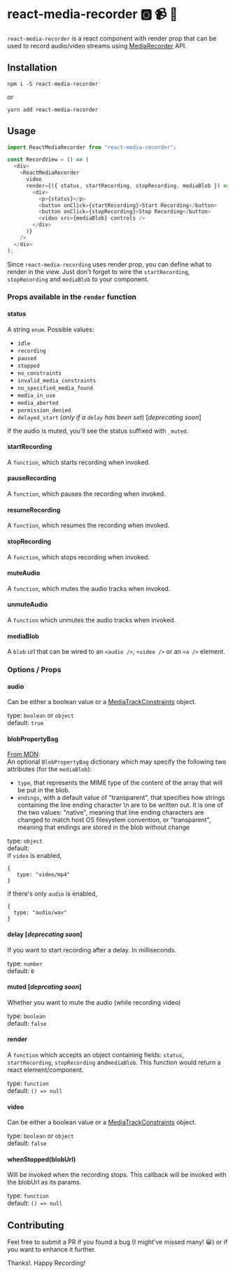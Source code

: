 # react-media-recorder :o2: :video_camera: :microphone:

`react-media-recorder` is a react component with render prop that can be used to record audio/video streams using [MediaRecorder](https://developer.mozilla.org/en-US/docs/Web/API/MediaRecorder) API.

## Installation

```
npm i -S react-media-recorder  
```

or

```
yarn add react-media-recorder  
```

## Usage

```javascript
import ReactMediaRecorder from "react-media-recorder";

const RecordView = () => (
  <div>
    <ReactMediaRecorder
      video
      render={({ status, startRecording, stopRecording, mediaBlob }) => (
        <div>
          <p>{status}</p>
          <button onClick={startRecording}>Start Recording</button>
          <button onClick={stopRecording}>Stop Recording</button>
          <video src={mediaBlob} controls />
        </div>
      )}
    />
  </div>
);
```

Since `react-media-recording` uses render prop, you can define what to render in the view. Just don't forget to wire the `startRecording`, `stopRecording` and `mediaBlob` to your component.

### Props available in the `render` function

#### status

A string `enum`. Possible values:

* `idle`
* `recording`
* `paused`
* `stopped`
* `no_constraints`
* `invalid_media_constraints`
* `no_specified_media_found`
* `media_in_use`
* `media_aborted`
* `permission_denied`
* `delayed_start` (_only if a `delay` has been set_) [_deprecating soon_]

If the audio is muted, you'll see the status suffixed with `_muted`.

#### startRecording

A `function`, which starts recording when invoked.

#### pauseRecording

A `function`, which pauses the recording when invoked.

#### resumeRecording

A `function`, which resumes the recording when invoked.

#### stopRecording

A `function`, which stops recording when invoked.

#### muteAudio

A `function`, which mutes the audio tracks when invoked.

#### unmuteAudio

A `function` which unmutes the audio tracks when invoked.

#### mediaBlob

A `blob` url that can be wired to an `<audio />`, `<video />` or an `<a />` element.

### Options / Props

#### audio

Can be either a boolean value or a [MediaTrackConstraints](https://developer.mozilla.org/en-US/docs/Web/API/MediaTrackConstraints) object.

type: `boolean` or `object`  
default: `true`

#### blobPropertyBag

[From MDN](https://developer.mozilla.org/en-US/docs/Web/API/Blob/Blob):  
An optional `BlobPropertyBag` dictionary which may specify the following two attributes (for the `mediaBlob`):

* `type`, that represents the MIME type of the content of the array that will be put in the blob.
* `endings`, with a default value of "transparent", that specifies how strings containing the line ending character \n are to be written out. It is one of the two values: "native", meaning that line ending characters are changed to match host OS filesystem convention, or "transparent", meaning that endings are stored in the blob without change

type: `object`  
default:  
if `video` is enabled,

```
{
   type: "video/mp4"
}
```

if there's only `audio` is enabled,

```
{
  type: "audio/wav"
}
```

#### delay [_deprecating soon_]

If you want to start recording after a delay. In milliseconds.

type: `number`  
default: `0`

#### muted [_deprcating soon_]

Whether you want to mute the audio (while recording video)

type: `boolean`  
default: `false`

#### render

A `function` which accepts an object containing fields: `status`, `startRecording`, `stopRecording` and`mediaBlob`. This function would return a react element/component.

type: `function`  
default: `() => null`

#### video

Can be either a boolean value or a [MediaTrackConstraints](https://developer.mozilla.org/en-US/docs/Web/API/MediaTrackConstraints) object.

type: `boolean` or `object`  
default: `false`

#### whenStopped(blobUrl)

Will be invoked when the recording stops. This callback will be invoked with the blobUrl as its params.

type: `function`  
default: `() => null`

## Contributing

Feel free to submit a PR if you found a bug (I might've missed many! :grinning:) or if you want to enhance it further.

Thanks!. Happy Recording!
